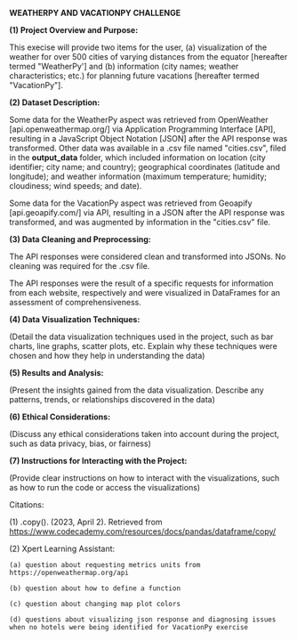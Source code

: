 **WEATHERPY AND VACATIONPY CHALLENGE**

**(1) Project Overview and Purpose:**

This execise will provide two items for the user, (a) visualization of the weather for over 500 cities of varying distances from the equator [hereafter termed "WeatherPy'] and (b) information (city names; weather characteristics; etc.) for planning future vacations [hereafter termed "VacationPy"]. 


**(2) Dataset Description:**

Some data for the WeatherPy aspect was retrieved from OpenWeather [api.openweathermap.org/] via Application Programming Interface [API], resulting in a JavaScript Object Notation [JSON] after the API response was transformed. Other data was available in a .csv file named "cities.csv", filed in the **output_data** folder, which included information on location (city identifier; city name; and country); geographical coordinates (latitude and longitude); and weather information (maximum temperature; humidity; cloudiness; wind speeds; and date).


Some data for the VacationPy aspect was retrieved from Geoapify [api.geoapify.com/] via API, resulting in a JSON after the API response was transformed, and was augmented by information in the "cities.csv" file.


**(3) Data Cleaning and Preprocessing:**

The API responses were considered clean and transformed into JSONs. No cleaning was required for the .csv file.

The API responses were the result of a specific requests for information from each website, respectively and were visualized in DataFrames for an assessment of comprehensiveness.


**(4) Data Visualization Techniques:**

(Detail the data visualization techniques used in the project, such as bar charts, line graphs, scatter plots, etc. Explain why these techniques were chosen and how they help in understanding the data)


**(5) Results and Analysis:**

(Present the insights gained from the data visualization. Describe any patterns, trends, or relationships discovered in the data)


**(6) Ethical Considerations:**

(Discuss any ethical considerations taken into account during the project, such as data privacy, bias, or fairness)


**(7) Instructions for Interacting with the Project:**

(Provide clear instructions on how to interact with the visualizations, such as how to run the code or access the visualizations)

Citations:

(1) .copy(). (2023, April 2). Retrieved from https://www.codecademy.com/resources/docs/pandas/dataframe/copy/

(2) Xpert Learning Assistant:

    (a) question about requesting metrics units from https://openweathermap.org/api

    (b) question about how to define a function

    (c) question about changing map plot colors

    (d) questions about visualizing json response and diagnosing issues when no hotels were being identified for VacationPy exercise
